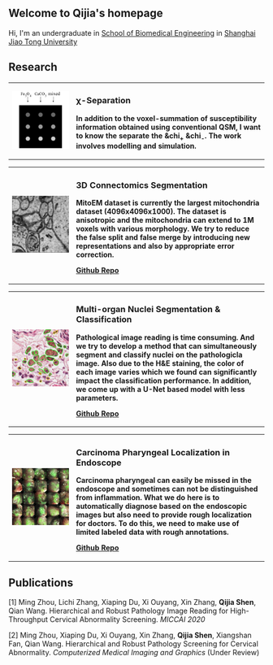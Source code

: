 ## Welcome to Qijia's homepage

Hi, I'm an undergraduate in [School of Biomedical Engineering](http://bme.sjtu.edu.cn/En) 
in [Shanghai Jiao Tong University](http://en.sjtu.edu.cn/)

## Research

<table border="0">
  <tr>
    <td width="25%">
      <img src="/img/x-separation.png" width="100%">
    </td>
    <td width="75%">
      <h3> &#967;-Separation</h3>
      <p><b> In addition to the voxel-summation of susceptibility information obtained using conventional QSM, I want to know the separate the &chi<sub>+</sub> &chi<sub>-</sub>. The work involves modelling and simulation.</b></p> 
    </td>
  </tr>
</table>

<table border="0">
  <tr>
    <td width="25%">
      <img src="/img/mitoem.png" width="100%">
    </td>
    <td width="75%">
      <h3>3D Connectomics Segmentation</h3>
      <p><b>MitoEM dataset is currently the largest mitochondria dataset (4096x4096x1000). The dataset is anisotropic and the mitochondria can extend to 1M voxels with various morphology. We try to reduce the false split and false merge by introducing new representations and also by appropriate error correction.</b></p>
      <p><b><a href="https://github.com/Michaelsqj/pytorch_connectomics">Github Repo</a></b></p>
    </td>
  </tr>
</table>

<table border="0">
  <tr>
    <td width="25%">
      <img src="/img/monusac.png" width="100%">
    </td>
    <td width="75%">
      <h3>Multi-organ Nuclei Segmentation & Classification</h3>
      <p><b>Pathological image reading is time consuming. And we try to develop a method that can simultaneously segment and classify nuclei on the pathologicla image. Also due to the H&E staining, the color of each image varies which we found can significantly impact the classification performance. In addition, we come up with a U-Net based model with less parameters. </b></p>
      <p><b><a href="https://github.com/Michaelsqj/Cell-Instance-Segmentation">Github Repo</a></b></p>
    </td>
  </tr>
</table>

<table border="0">
  <tr>
    <td width="25%">
      <img src="/img/nosecancer.png" width="100%">
    </td>
    <td width="75%">
      <h3>Carcinoma Pharyngeal Localization in Endoscope</h3>
      <p><b>Carcinoma pharyngeal can easily be missed in the endoscope and sometimes can not be distinguished from inflammation. What we do here is to automatically diagnose based on the endoscopic images but also need to provide rough localization for doctors. To do this, we need to make use of limited labeled data with rough annotations.</b></p>
      <p><b><a href="https://github.com/Michaelsqj/Nasopharyngeal_carcinoma">Github Repo</a></b></p>
    </td>
  </tr>
</table>


## Publications

[1] Ming Zhou, Lichi Zhang, Xiaping Du, Xi Ouyang, Xin Zhang, **Qijia Shen**, Qian Wang. Hierarchical and Robust Pathology Image Reading for High-Throughput Cervical Abnormality Screening. _MICCAI 2020_

[2] Ming Zhou, Xiaping Du, Xi Ouyang, Xin Zhang, **Qijia Shen**, Xiangshan Fan, Qian Wang. Hierarchical and Robust Pathology Screening for Cervical Abnormality. _Computerized Medical Imaging and Graphics_ (Under Review)
